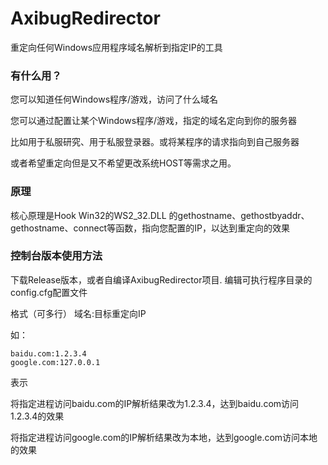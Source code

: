 # AxibugRedirector

重定向任何Windows应用程序域名解析到指定IP的工具

### 有什么用？

您可以知道任何Windows程序/游戏，访问了什么域名

您可以通过配置让某个Windows程序/游戏，指定的域名定向到你的服务器

比如用于私服研究、用于私服登录器。或将某程序的请求指向到自己服务器

或者希望重定向但是又不希望更改系统HOST等需求之用。

### 原理

核心原理是Hook Win32的WS2_32.DLL 的gethostname、gethostbyaddr、gethostname、connect等函数，指向您配置的IP，以达到重定向的效果

### 控制台版本使用方法

下载Release版本，或者自编译AxibugRedirector项目.
编辑可执行程序目录的config.cfg配置文件

格式（可多行）
域名:目标重定向IP

如：

	baidu.com:1.2.3.4
	google.com:127.0.0.1

表示

将指定进程访问baidu.com的IP解析结果改为1.2.3.4，达到baidu.com访问1.2.3.4的效果

将指定进程访问google.com的IP解析结果改为本地，达到google.com访问本地的效果